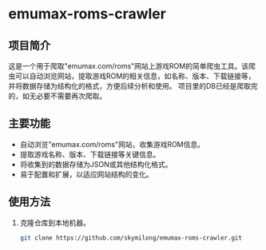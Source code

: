 # emumax-roms-crawler

## 项目简介

这是一个用于爬取"emumax.com/roms"网站上游戏ROM的简单爬虫工具。该爬虫可以自动浏览网站，提取游戏ROM的相关信息，如名称、版本、下载链接等，并将数据存储为结构化的格式，方便后续分析和使用。
项目里的DB已经是爬取完的，如无必要不需要再次爬取。

## 主要功能

- 自动浏览"emumax.com/roms"网站，收集游戏ROM信息。
- 提取游戏名称、版本、下载链接等关键信息。
- 将收集到的数据存储为JSON或其他结构化格式。
- 易于配置和扩展，以适应网站结构的变化。

## 使用方法

1. 克隆仓库到本地机器。
   ```bash
   git clone https://github.com/skymilong/emumax-roms-crawler.git
   ```
